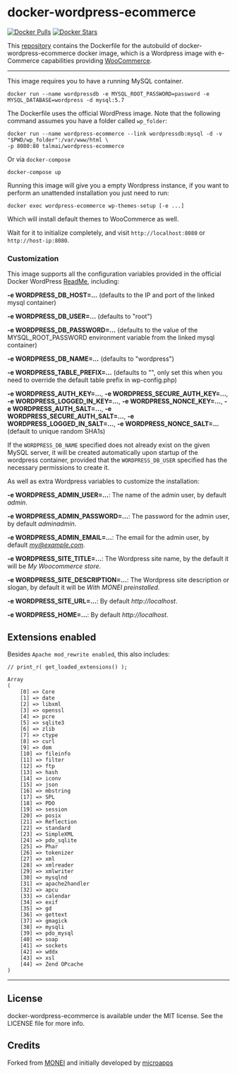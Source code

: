 # docker-wordpress-ecommerce

[![Docker Pulls](https://img.shields.io/docker/pulls/talmai/wordpress-ecommerce.svg)](https://hub.docker.com/r/talmai/wordpress-ecommerce/)
[![Docker Stars](https://img.shields.io/docker/stars/talmai/wordpress-ecommerce.svg)](https://hub.docker.com/r/talmai/wordpress-ecommerce/)

This [repository](https://github.com/talmai/docker-wordpress-ecommerce) contains the Dockerfile for the autobuild of docker-wordpress-ecommerce docker image, which is a Wordpress image with e-Commerce capabilities providing [WooCommerce](https://github.com/woocommerce/woocommerce).

---

This image requires you to have a running MySQL container.

    docker run --name wordpressdb -e MYSQL_ROOT_PASSWORD=password -e MYSQL_DATABASE=wordpress -d mysql:5.7

The Dockerfile uses the official WordPress image. Note that the following command assumes you have a folder called `wp_folder`:

    docker run --name wordpress-ecommerce --link wordpressdb:mysql -d -v "$PWD/wp_folder":/var/www/html \
    -p 8080:80 talmai/wordpress-ecommerce


Or via `docker-compose`

    docker-compose up


Running this image will give you a empty Wordpress instance, if you want to perform an unattended installation you just need to run:
    
    docker exec wordpress-ecommerce wp-themes-setup [-e ...]

Which will install default themes to WooCommerce as well.

Wait for it to initialize completely, and visit `http://localhost:8080` or `http://host-ip:8080`.

### Customization

This image supports all the configuration variables provided in the official Docker WordPress [ReadMe](https://github.com/docker-library/docs/tree/master/wordpress), including:

**-e WORDPRESS_DB_HOST=...** (defaults to the IP and port of the linked mysql container)

**-e WORDPRESS_DB_USER=...** (defaults to "root")

**-e WORDPRESS_DB_PASSWORD=...** (defaults to the value of the MYSQL_ROOT_PASSWORD environment variable from the linked mysql container)

**-e WORDPRESS_DB_NAME=...** (defaults to "wordpress")

**-e WORDPRESS_TABLE_PREFIX=...** (defaults to "", only set this when you need to override the default table prefix in wp-config.php)

**-e WORDPRESS_AUTH_KEY=...**, **-e WORDPRESS_SECURE_AUTH_KEY=...**, **-e WORDPRESS_LOGGED_IN_KEY=...**, **-e WORDPRESS_NONCE_KEY=...**, **-e WORDPRESS_AUTH_SALT=...**, **-e WORDPRESS_SECURE_AUTH_SALT=...**, **-e WORDPRESS_LOGGED_IN_SALT=...**, **-e WORDPRESS_NONCE_SALT=...** (default to unique random SHA1s)

If the `WORDPRESS_DB_NAME` specified does not already exist on the given MySQL server, it will be created automatically upon startup of the wordpress container, provided that the `WORDPRESS_DB_USER` specified has the necessary permissions to create it.

As well as extra Wordpress variables to customize the installation:

**-e WORDPRESS_ADMIN_USER=...**: The name of the admin user, by default *admin*.

**-e WORDPRESS_ADMIN_PASSWORD=...**: The password for the admin user, by default *adminadmin*.

**-e WORDPRESS_ADMIN_EMAIL=...**: The email for the admin user, by default *my@example.com*.

**-e WORDPRESS_SITE_TITLE=...**: The Wordpress site name, by the default it will be *My Woocommerce store*.

**-e WORDPRESS_SITE_DESCRIPTION=...**: The Wordpress site description or slogan, by default it will be *With MONEI preinstalled*.

**-e WORDPRESS_SITE_URL=...**: By default *http://localhost*.

**-e WORDPRESS_HOME=...**: By default *http://localhost*.

## Extensions enabled

Besides `Apache mod_rewrite enabled`, this also includes:

```
// print_r( get_loaded_extensions() );

Array
(
    [0] => Core
    [1] => date
    [2] => libxml
    [3] => openssl
    [4] => pcre
    [5] => sqlite3
    [6] => zlib
    [7] => ctype
    [8] => curl
    [9] => dom
    [10] => fileinfo
    [11] => filter
    [12] => ftp
    [13] => hash
    [14] => iconv
    [15] => json
    [16] => mbstring
    [17] => SPL
    [18] => PDO
    [19] => session
    [20] => posix
    [21] => Reflection
    [22] => standard
    [23] => SimpleXML
    [24] => pdo_sqlite
    [25] => Phar
    [26] => tokenizer
    [27] => xml
    [28] => xmlreader
    [29] => xmlwriter
    [30] => mysqlnd
    [31] => apache2handler
    [32] => apcu
    [33] => calendar
    [34] => exif
    [35] => gd
    [36] => gettext
    [37] => gmagick
    [38] => mysqli
    [39] => pdo_mysql
    [40] => soap
    [41] => sockets
    [42] => wddx
    [43] => xsl
    [44] => Zend OPcache
)
```

---

## License
docker-wordpress-ecommerce is available under the MIT license. See the LICENSE file for more info.

## Credits
Forked from [MONEI](https://github.com/MONEI/wordpress-monei) and initially developed by [microapps](http://microapps.com/)
